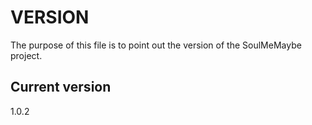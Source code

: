 # VERSION

The purpose of this file is to point out the version of the SoulMeMaybe
project.

## Current version

1.0.2
